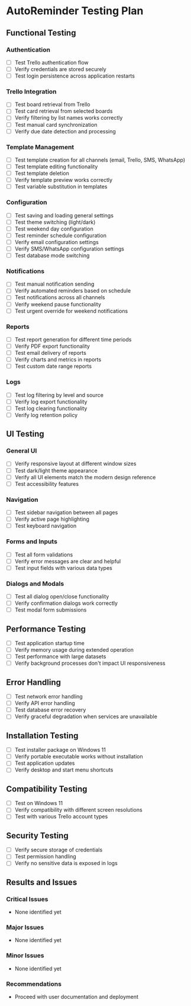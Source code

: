 # AutoReminder Testing Plan

## Functional Testing

### Authentication
- [ ] Test Trello authentication flow
- [ ] Verify credentials are stored securely
- [ ] Test login persistence across application restarts

### Trello Integration
- [ ] Test board retrieval from Trello
- [ ] Test card retrieval from selected boards
- [ ] Verify filtering by list names works correctly
- [ ] Test manual card synchronization
- [ ] Verify due date detection and processing

### Template Management
- [ ] Test template creation for all channels (email, Trello, SMS, WhatsApp)
- [ ] Test template editing functionality
- [ ] Test template deletion
- [ ] Verify template preview works correctly
- [ ] Test variable substitution in templates

### Configuration
- [ ] Test saving and loading general settings
- [ ] Test theme switching (light/dark)
- [ ] Test weekend day configuration
- [ ] Test reminder schedule configuration
- [ ] Verify email configuration settings
- [ ] Verify SMS/WhatsApp configuration settings
- [ ] Test database mode switching

### Notifications
- [ ] Test manual notification sending
- [ ] Verify automated reminders based on schedule
- [ ] Test notifications across all channels
- [ ] Verify weekend pause functionality
- [ ] Test urgent override for weekend notifications

### Reports
- [ ] Test report generation for different time periods
- [ ] Verify PDF export functionality
- [ ] Test email delivery of reports
- [ ] Verify charts and metrics in reports
- [ ] Test custom date range reports

### Logs
- [ ] Test log filtering by level and source
- [ ] Verify log export functionality
- [ ] Test log clearing functionality
- [ ] Verify log retention policy

## UI Testing

### General UI
- [ ] Verify responsive layout at different window sizes
- [ ] Test dark/light theme appearance
- [ ] Verify all UI elements match the modern design reference
- [ ] Test accessibility features

### Navigation
- [ ] Test sidebar navigation between all pages
- [ ] Verify active page highlighting
- [ ] Test keyboard navigation

### Forms and Inputs
- [ ] Test all form validations
- [ ] Verify error messages are clear and helpful
- [ ] Test input fields with various data types

### Dialogs and Modals
- [ ] Test all dialog open/close functionality
- [ ] Verify confirmation dialogs work correctly
- [ ] Test modal form submissions

## Performance Testing

- [ ] Test application startup time
- [ ] Verify memory usage during extended operation
- [ ] Test performance with large datasets
- [ ] Verify background processes don't impact UI responsiveness

## Error Handling

- [ ] Test network error handling
- [ ] Verify API error handling
- [ ] Test database error recovery
- [ ] Verify graceful degradation when services are unavailable

## Installation Testing

- [ ] Test installer package on Windows 11
- [ ] Verify portable executable works without installation
- [ ] Test application updates
- [ ] Verify desktop and start menu shortcuts

## Compatibility Testing

- [ ] Test on Windows 11
- [ ] Verify compatibility with different screen resolutions
- [ ] Test with various Trello account types

## Security Testing

- [ ] Verify secure storage of credentials
- [ ] Test permission handling
- [ ] Verify no sensitive data is exposed in logs

## Results and Issues

### Critical Issues
- None identified yet

### Major Issues
- None identified yet

### Minor Issues
- None identified yet

### Recommendations
- Proceed with user documentation and deployment
